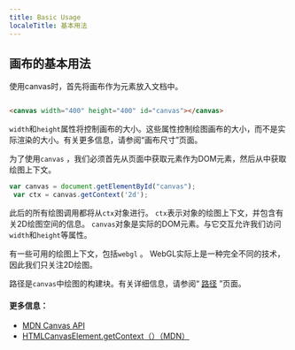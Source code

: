 ```yaml
---
title: Basic Usage
localeTitle: 基本用法
---
```

## 画布的基本用法

使用canvas时，首先将画布作为元素放入文档中。

```html

<canvas width="400" height="400" id="canvas"></canvas> 
```

`width`和`height`属性将控制画布的大小。这些属性控制绘图画布的大小，而不是实际渲染的大小。有关更多信息，请参阅“画布尺寸”页面。

为了使用`canvas` ，我们必须首先从页面中获取元素作为DOM元素，然后从中获取绘图上下文。

```js
var canvas = document.getElementById("canvas"); 
 var ctx = canvas.getContext('2d'); 
```

此后的所有绘图调用都将从`ctx`对象进行。 `ctx`表示对象的绘图上下文，并包含有关2D绘图空间的信息。 `canvas`对象是实际的DOM元素。与它交互允许我们访问`width`和`height`等属性。

有一些可用的绘图上下文，包括`webgl` 。 WebGL实际上是一种完全不同的技术，因此我们只关注2D绘图。

路径是`canvas`中绘图的构建块。有关详细信息，请参阅“ [路径](/articles/canvas/paths) ”页面。

#### 更多信息：

*   [MDN Canvas API](https://developer.mozilla.org/en-US/docs/Web/API/Canvas_API)
*   [HTMLCanvasElement.getContext（）（MDN）](https://developer.mozilla.org/en-US/docs/Web/API/HTMLCanvasElement/getContext)